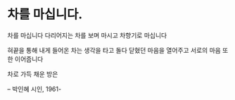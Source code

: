 # 차를 마십니다.
차를 마십니다
다리어지는 차를 보며 마시고
차향기로 마십니다

혀끝을 통해
내게 들어온 차는
생각을 타고 돌다
닫혔던 마음을 열어주고
서로의 마음 또한 이어줍니다

차로
가득 채운 방은

– 박인혜 시인, 1961-
